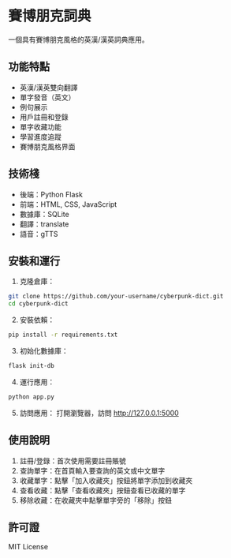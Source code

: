 # 賽博朋克詞典

一個具有賽博朋克風格的英漢/漢英詞典應用。

## 功能特點

- 英漢/漢英雙向翻譯
- 單字發音（英文）
- 例句展示
- 用戶註冊和登錄
- 單字收藏功能
- 學習進度追蹤
- 賽博朋克風格界面

## 技術棧

- 後端：Python Flask
- 前端：HTML, CSS, JavaScript
- 數據庫：SQLite
- 翻譯：translate
- 語音：gTTS

## 安裝和運行

1. 克隆倉庫：
```bash
git clone https://github.com/your-username/cyberpunk-dict.git
cd cyberpunk-dict
```

2. 安裝依賴：
```bash
pip install -r requirements.txt
```

3. 初始化數據庫：
```bash
flask init-db
```

4. 運行應用：
```bash
python app.py
```

5. 訪問應用：
打開瀏覽器，訪問 http://127.0.0.1:5000

## 使用說明

1. 註冊/登錄：首次使用需要註冊賬號
2. 查詢單字：在首頁輸入要查詢的英文或中文單字
3. 收藏單字：點擊「加入收藏夾」按鈕將單字添加到收藏夾
4. 查看收藏：點擊「查看收藏夾」按鈕查看已收藏的單字
5. 移除收藏：在收藏夾中點擊單字旁的「移除」按鈕

## 許可證

MIT License 